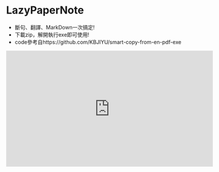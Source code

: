 # LazyPaperNote
* 斷句、翻譯、MarkDown一次搞定!
* 下載zip，解開執行exe即可使用!
* code參考自https://github.com/KBJIYU/smart-copy-from-en-pdf-exe
<iframe width="560" height="315" src="https://www.youtube.com/embed/EUELVlcf558" frameborder="0" allow="accelerometer; autoplay; encrypted-media; gyroscope; picture-in-picture" allowfullscreen></iframe>
